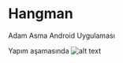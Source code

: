 # Hangman
Adam Asma Android Uygulaması

Yapım aşamasında
![alt text](https://fatihbozik.files.wordpress.com/2015/04/main-screen3.png)

